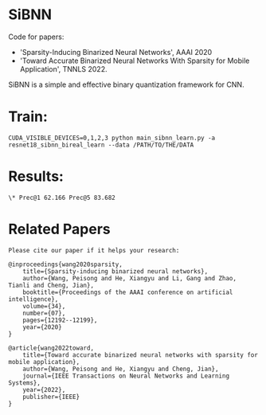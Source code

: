 # SiBNN
Code for papers:
* 'Sparsity-Inducing Binarized Neural Networks', AAAI 2020
* 'Toward Accurate Binarized Neural Networks With Sparsity for Mobile Application', TNNLS 2022.

SiBNN is a simple and effective binary quantization framework for CNN.


# Train:
    CUDA_VISIBLE_DEVICES=0,1,2,3 python main_sibnn_learn.py -a resnet18_sibnn_bireal_learn --data /PATH/TO/THE/DATA


# Results:
    \* Prec@1 62.166 Prec@5 83.682


# Related Papers

    Please cite our paper if it helps your research:

    @inproceedings{wang2020sparsity,
        title={Sparsity-inducing binarized neural networks},
        author={Wang, Peisong and He, Xiangyu and Li, Gang and Zhao, Tianli and Cheng, Jian},
        booktitle={Proceedings of the AAAI conference on artificial intelligence},
        volume={34},
        number={07},
        pages={12192--12199},
        year={2020}
    }

    @article{wang2022toward,
        title={Toward accurate binarized neural networks with sparsity for mobile application},
        author={Wang, Peisong and He, Xiangyu and Cheng, Jian},
        journal={IEEE Transactions on Neural Networks and Learning Systems},
        year={2022},
        publisher={IEEE}
    }
